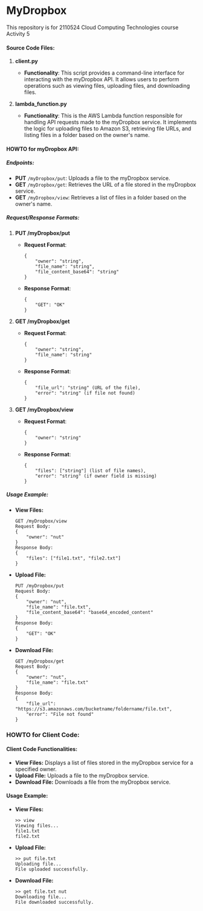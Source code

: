 # MyDropbox
This repository is for 2110524 Cloud Computing Technologies course Activity 5

#### Source Code Files:

1. **client.py**
   - **Functionality**: This script provides a command-line interface for interacting with the myDropbox API. It allows users to perform operations such as viewing files, uploading files, and downloading files.
   
2. **lambda_function.py**
   - **Functionality**: This is the AWS Lambda function responsible for handling API requests made to the myDropbox service. It implements the logic for uploading files to Amazon S3, retrieving file URLs, and listing files in a folder based on the owner's name.

#### HOWTO for myDropbox API:

##### Endpoints:
- **PUT** `/myDropbox/put`: Uploads a file to the myDropbox service.
- **GET** `/myDropbox/get`: Retrieves the URL of a file stored in the myDropbox service.
- **GET** `/myDropbox/view`: Retrieves a list of files in a folder based on the owner's name.

##### Request/Response Formats:

1. **PUT /myDropbox/put**

   - **Request Format**:
     ```
     {
         "owner": "string",
         "file_name": "string",
         "file_content_base64": "string"
     }
     ```

   - **Response Format**:
     ```
     {
         "GET": "OK"
     }
     ```

2. **GET /myDropbox/get**

   - **Request Format**:
     ```
     {
         "owner": "string",
         "file_name": "string"
     }
     ```

   - **Response Format**:
     ```
     {
         "file_url": "string" (URL of the file),
         "error": "string" (if file not found)
     }
     ```

3. **GET /myDropbox/view**

   - **Request Format**:
     ```
     {
         "owner": "string"
     }
     ```

   - **Response Format**:
     ```
     {
         "files": ["string"] (list of file names),
         "error": "string" (if owner field is missing)
     }
     ```

##### Usage Example:

- **View Files:**
   ```
   GET /myDropbox/view
   Request Body:
   {
       "owner": "nut"
   }
   Response Body:
   {
       "files": ["file1.txt", "file2.txt"]
   }
   ```

- **Upload File:**
   ```
   PUT /myDropbox/put
   Request Body:
   {
       "owner": "nut",
       "file_name": "file.txt",
       "file_content_base64": "base64_encoded_content"
   }
   Response Body:
   {
       "GET": "OK"
   }
   ```

- **Download File:**
   ```
   GET /myDropbox/get
   Request Body:
   {
       "owner": "nut",
       "file_name": "file.txt"
   }
   Response Body:
   {
       "file_url": "https://s3.amazonaws.com/bucketname/foldername/file.txt",
       "error": "File not found"
   }
   ```

### HOWTO for Client Code:

#### Client Code Functionalities:

- **View Files:** Displays a list of files stored in the myDropbox service for a specified owner.
- **Upload File:** Uploads a file to the myDropbox service.
- **Download File:** Downloads a file from the myDropbox service.

#### Usage Example:

- **View Files:**
  ```
  >> view
  Viewing files...
  file1.txt
  file2.txt
  ```

- **Upload File:**
  ```
  >> put file.txt
  Uploading file...
  File uploaded successfully.
  ```

- **Download File:**
  ```
  >> get file.txt nut
  Downloading file...
  File downloaded successfully.
  ```
